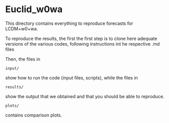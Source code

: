 # Euclid_w0wa

This directory contains everything to reproduce forecasts for LCDM+w0+wa.

To reproduce the results, the first the first step is to clone here adequate versions of the various codes, following instructions int he respective .md files

Then, the files in

    input/

show how to run the code (input files, scripts), while the files in

    results/

show the output that we obtained and that you should be able to reproduce.

    plots/

contains comparison plots.
